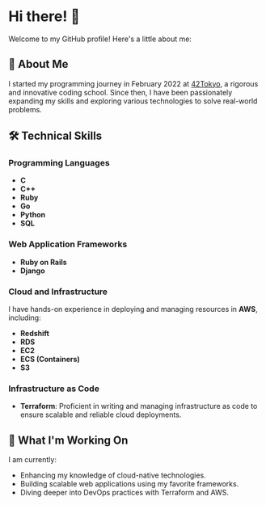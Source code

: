 # Hi there! 👋

Welcome to my GitHub profile! Here's a little about me:

## 🌟 About Me
I started my programming journey in February 2022 at [42Tokyo](https://42tokyo.jp/), a rigorous and innovative coding school. Since then, I have been passionately expanding my skills and exploring various technologies to solve real-world problems.

## 🛠️ Technical Skills

### Programming Languages
- **C**  
- **C++**  
- **Ruby**  
- **Go**  
- **Python**  
- **SQL**

### Web Application Frameworks
- **Ruby on Rails**  
- **Django**

### Cloud and Infrastructure
I have hands-on experience in deploying and managing resources in **AWS**, including:
- **Redshift**
- **RDS**
- **EC2**
- **ECS (Containers)**
- **S3**

### Infrastructure as Code
- **Terraform**: Proficient in writing and managing infrastructure as code to ensure scalable and reliable cloud deployments.

## 🔭 What I'm Working On
I am currently:
- Enhancing my knowledge of cloud-native technologies.
- Building scalable web applications using my favorite frameworks.
- Diving deeper into DevOps practices with Terraform and AWS.


